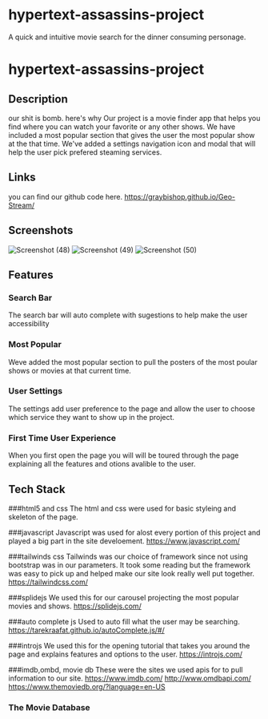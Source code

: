 # hypertext-assassins-project 
A quick and intuitive movie search for the dinner consuming personage.

# hypertext-assassins-project
## Description
our shit is bomb. here's why
Our project is a movie finder app that helps you find where you can watch your favorite or any other shows. We have included a most popular section that gives the user the most popular show at the that time. We've added a settings navigation icon and modal that will help the user pick prefered steaming services.

## Links
you can find our github code here.
https://graybishop.github.io/Geo-Stream/

## Screenshots
![Screenshot (48)](https://user-images.githubusercontent.com/87917345/136581935-de998667-4eb5-4993-917a-cad42e68cf38.png)
![Screenshot (49)](https://user-images.githubusercontent.com/87917345/136581939-c9aed4fc-f750-4adf-af21-2765a04d505a.png)
![Screenshot (50)](https://user-images.githubusercontent.com/87917345/136581942-796b1349-ba38-4684-97f2-53f06290d30d.png)



## Features


### Search Bar
The search bar will auto complete with sugestions to help make the user accessibility 


### Most Popular
Weve added the most popular section to pull the posters of the most poular shows or movies at that current time.


### User Settings
The settings add user preference to the page and allow the user to choose which service they want to show up in the project. 


### First Time User Experience
When you first open the page you will will be toured through the page explaining all the features and otions avalible to the user.


## Tech Stack
###html5 and css 
The html and css were used for basic styleing and skeleton of the page.

###javascript 
Javascript was used for alost every portion of this project and played a big part in the site develoement. https://www.javascript.com/

###tailwinds css
Tailwinds was our choice of framework since not using bootstrap was in our parameters. It took some reading but the framework was easy to pick up and helped make our site look really well put together. https://tailwindcss.com/

###splidejs
We used this for our carousel projecting the most popular movies and shows. https://splidejs.com/

###auto complete js
Used to auto fill what the user may be searching. https://tarekraafat.github.io/autoComplete.js/#/

###introjs
We used this for the opening tutorial that takes you around the page and explains features and options to the user. https://introjs.com/

###imdb,ombd, movie db
These were the sites we used apis for to pull information to our site.
https://www.imdb.com/
http://www.omdbapi.com/
https://www.themoviedb.org/?language=en-US


### The Movie Database
